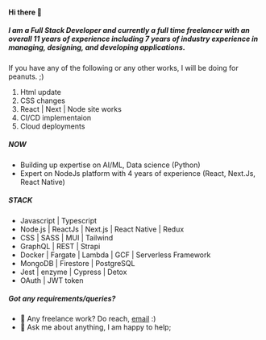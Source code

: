 #### Hi there 👋

##### I am a Full Stack Developer and currently a full time freelancer with an overall 11 years of experience including 7 years of industry experience in managing, designing, and developing applications.

If you have any of the following or any other works, I will be doing for peanuts. ;)
1. Html update
2. CSS changes
3. React | Next | Node site works
4. CI/CD implementaion
5. Cloud deployments

##### NOW

- Building up expertise on AI/ML, Data science (Python)
- Expert on NodeJs platform with 4 years of experience (React, Next.Js, React Native)

##### STACK

- Javascript | Typescript
- Node.js | ReactJs | Next.js | React Native | Redux
- CSS | SASS | MUI | Tailwind
- GraphQL | REST | Strapi
- Docker | Fargate | Lambda | GCF | Serverless Framework
- MongoDB | Firestore |  PostgreSQL
- Jest | enzyme | Cypress | Detox
- OAuth | JWT token


##### Got any requirements/queries?
- 💼 Any freelance work? Do reach, [email](mailto:subhash.mukho@gmail.com) :)
- 💬 Ask me about anything, I am happy to help;

